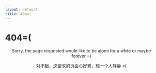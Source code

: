 ```yaml
---
layout: default
title: 404=(
---
```


<p style="text-align: center">
	<h1> 404=( </h1>
</p>

<p style="text-align: center"> Sorry, the page requested would like to be alone for a while or maybe forever =(</p>

<p style="text-align: center"> 对不起，您请求的页面心好累，想一个人静静 =(</p>
